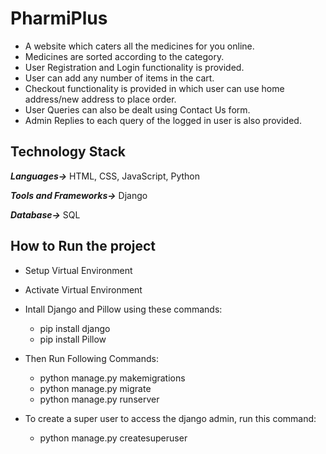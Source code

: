 # PharmiPlus

- A website which caters all the medicines for you online. 
- Medicines are sorted according to the category. 
- User Registration and Login functionality is provided.
- User can add any number of items in the cart.
- Checkout functionality is provided in which user can use home address/new address to place order.
- User Queries can also be dealt using Contact Us form.
- Admin Replies to each query of the logged in user is also provided.

## Technology Stack

***Languages->*** HTML, CSS, JavaScript, Python

***Tools and Frameworks->*** Django

***Database->*** SQL

## How to Run the project

- Setup Virtual Environment
- Activate Virtual Environment
- Intall Django and Pillow using these commands:

    - pip install django
    - pip install Pillow
- Then Run Following Commands:

    - python manage.py makemigrations
    - python manage.py migrate
    - python manage.py runserver
- To create a super user to access the django admin, run this command:

    - python manage.py createsuperuser   
